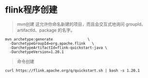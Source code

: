 # flink程序创建

> mvn创建 这允许你命名新建的项目，而且会交互式地询问 groupId、artifactId、package 的名字。

```
mvn archetype:generate                \
  -DarchetypeGroupId=org.apache.flink   \
  -DarchetypeArtifactId=flink-quickstart-java \
  -DarchetypeVersion=1.20.1
```
> 命令创建
```
curl https://flink.apache.org/q/quickstart.sh | bash -s 1.20.1
```